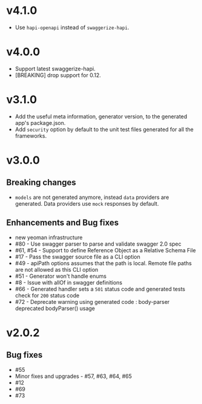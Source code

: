 # v4.1.0

- Use `hapi-openapi` instead of `swaggerize-hapi`.

# v4.0.0

- Support latest swaggerize-hapi.
- [BREAKING] drop support for 0.12.

# v3.1.0

- Add the useful meta information, generator version, to the generated app's package.json.
- Add `security` option by default to the unit test files generated for all the frameworks.

# v3.0.0

## Breaking changes
- `models` are not generated anymore, instead `data` providers are generated. Data providers use `mock` responses by default.

## Enhancements and Bug fixes
- new yeoman infrastructure
- #80 - Use swagger parser to parse and validate swagger 2.0 spec
- #61, #54 - Support to define Reference Object as a Relative Schema File
- #17 - Pass the swagger source file as a CLI option
- #49 - apiPath options assumes that the path is local. Remote file paths are not allowed as this CLI option
- #51 - Generator won't handle enums
- #8 - Issue with allOf in swagger definitions
- #66 - Generated handler sets a `501` status code and generated tests check for `200` status code
- #72 - Deprecate warning using generated code : body-parser deprecated bodyParser() usage

# v2.0.2

## Bug fixes
- #55
- Minor fixes and upgrades - #57, #63, #64, #65
- #12
- #69
- #73
